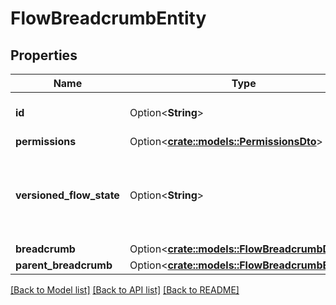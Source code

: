 # FlowBreadcrumbEntity

## Properties

Name | Type | Description | Notes
------------ | ------------- | ------------- | -------------
**id** | Option<**String**> | The id of this ancestor ProcessGroup. | [optional]
**permissions** | Option<[**crate::models::PermissionsDto**](PermissionsDTO.md)> |  | [optional]
**versioned_flow_state** | Option<**String**> | The current state of the Process Group, as it relates to the Versioned Flow | [optional]
**breadcrumb** | Option<[**crate::models::FlowBreadcrumbDto**](FlowBreadcrumbDTO.md)> |  | [optional]
**parent_breadcrumb** | Option<[**crate::models::FlowBreadcrumbEntity**](FlowBreadcrumbEntity.md)> |  | [optional]

[[Back to Model list]](../README.md#documentation-for-models) [[Back to API list]](../README.md#documentation-for-api-endpoints) [[Back to README]](../README.md)


